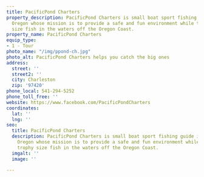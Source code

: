 ```yaml
---
title: PacificPond Charters
property_description: PacificPond Charters is small boat sport fishing guide in Charleston,
  Oregon whose mission is to provide a safe and fun environment while targeting trophy
  size fish in the waters off the Oregon Coast.
property_name: PacificPond Charters
equip_type:
- 1 - Tour
photo_name: "/img/ppond-ch.jpg"
photo_alt: PacificPond Charters helps you catch the big ones
address:
  street: ''
  street2: ''
  city: Charleston
  zip: '97420'
phone_local: 541-294-5252
phone_toll_free: ''
website: https://www.facebook.com/PacificPondCharters
coordinates:
  lat: ''
  lng: ''
seo:
  title: PacificPond Charters
  description: PacificPond Charters is small boat sport fishing guide in Charleston,
    Oregon whose mission is to provide a safe and fun environment while targeting
    trophy size fish in the waters off the Oregon Coast.
  imgalt: ''
  image: ''

---
```

